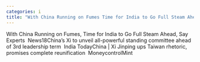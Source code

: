 ```yaml
---
categories: i
title: "With China Running on Fumes Time for India to Go Full Steam Ahead Say Experts  News18"
---
```

With China Running on Fumes, Time for India to Go Full Steam Ahead, Say Experts&nbsp;&nbsp;News18China’s Xi to unveil all-powerful standing committee ahead of 3rd leadership term&nbsp;&nbsp;India TodayChina | Xi Jinping ups Taiwan rhetoric, promises complete reunification&nbsp;&nbsp;MoneycontrolMint